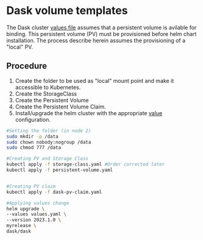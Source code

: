 # Dask volume templates
The Dask cluster [values file](../values.yaml) assumes that a persistent volume is avilable for binding.
This persistent volume (PV) must be provisioned before helm chart installation. The process describe herein 
assumes the provisioning of a "local" PV. 

## Procedure
1. Create the folder to be used as "local" mount point and make it accessible to Kubernetes.
2. Create the StorageClass
3. Create the Persistent Volume
4. Create the Persistent Volume Claim. 
5. Install/upgrade the helm cluster with the appropriate [value](../values.yaml) configuration. 

```bash
#Setting the folder (in node 2)
sudo mkdir -p /data
sudo chown nobody:nogroup /data
sudo chmod 777 /data

#Creating PV and Storage Class
kubectl apply -f storage-class.yaml #Order corrected later
kubectl apply -f persistent-volume.yaml


#Creating PV claim
kubectl apply -f dask-pv-claim.yaml

#Applying values change
helm upgrade \
--values values.yaml \
--version 2023.1.0 \
myrelease \
dask/dask
```